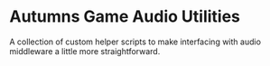 # Autumns Game Audio Utilities
 A collection of custom helper scripts to make interfacing with audio middleware a little more straightforward.
